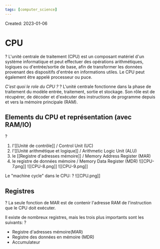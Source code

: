 ```yaml
---
tags: [computer_science] 
---
```

Created: 2023-01-06

# CPU
?
L'unité centrale de traitement (CPU) est un composant matériel d'un système informatique et peut effectuer des opérations arithmétiques, logiques ou d'entrée/sortie de base, afin de transformer les données provenant des dispositifs d'entrée en informations utiles.
Le CPU peut également être appelé processeur ou puce.
<!--SR:!2023-04-19,47,190-->

*C'est quoi le role du CPU ?*
?
L'unité centrale fonctionne dans la phase de traitement du modèle entrée, traitement, sortie et stockage.
Son rôle est de récupérer, de décoder et d'exécuter des instructions de programme depuis et vers la mémoire principale (RAM).
<!--SR:!2023-05-18,69,210-->

## Elements du CPU et représentation (avec RAM/IO)
?
1. l'[[Unité de contrôle]] / Control Unit (UC)
2. l'[[Unité arithmétique et logique]] / Arithmetic Logic Unit (ALU)
3. le [[Registre d'adresses mémoire]] / Memory Address Register (MAR)
4. le registre de données mémoire / Memory Data Register (MDR)
![[CPU-7.png]]
![[CPU-8.png]]
![[CPU-9.png]]
<!--SR:!2023-07-07,108,245-->




Le "machine cycle" dans le CPU:
?
![[CPU.png]]
<!--SR:!2023-06-27,99,230-->


## Registres
?
La seule fonction de MAR est de contenir l'adresse RAM de
l'instruction que le CPU doit exécuter. 
<!--SR:!2023-03-25,48,250-->

Il existe de nombreux registres, mais les trois plus importants sont les suivants:
?
- Registre d'adresses mémoire(MAR)
- Registre des données en mémoire (MDR)
- Accumulateur
<!--SR:!2023-07-25,123,250-->